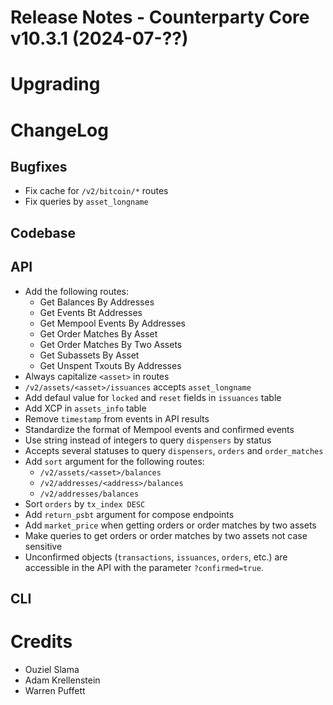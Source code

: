 # Release Notes - Counterparty Core v10.3.1 (2024-07-??)


# Upgrading


# ChangeLog

## Bugfixes

* Fix cache for `/v2/bitcoin/*` routes
* Fix queries by `asset_longname`

## Codebase

## API

* Add the following routes:
    - Get Balances By Addresses
    - Get Events Bt Addresses
    - Get Mempool Events By Addresses
    - Get Order Matches By Asset
    - Get Order Matches By Two Assets
    - Get Subassets By Asset
    - Get Unspent Txouts By Addresses
* Always capitalize `<asset>` in routes
* `/v2/assets/<asset>/issuances` accepts `asset_longname`
* Add defaul value for `locked` and `reset` fields in `issuances` table
* Add XCP in `assets_info` table
* Remove `timestamp` from events in API results
* Standardize the format of Mempool events and confirmed events
* Use string instead of integers to query `dispensers` by status
* Accepts several statuses to query `dispensers`, `orders` and `order_matches`
* Add `sort` argument for the following routes:
    - `/v2/assets/<asset>/balances`
    - `/v2/addresses/<address>/balances`
    - `/v2/addresses/balances`
* Sort `orders` by `tx_index DESC`
* Add `return_psbt` argument for compose endpoints
* Add `market_price` when getting orders or order matches by two assets
* Make queries to get orders or order matches by two assets not case sensitive
* Unconfirmed objects (`transactions`, `issuances`, `orders`, etc.) are accessible in the API with the parameter `?confirmed=true`.

## CLI


# Credits

* Ouziel Slama
* Adam Krellenstein
* Warren Puffett
